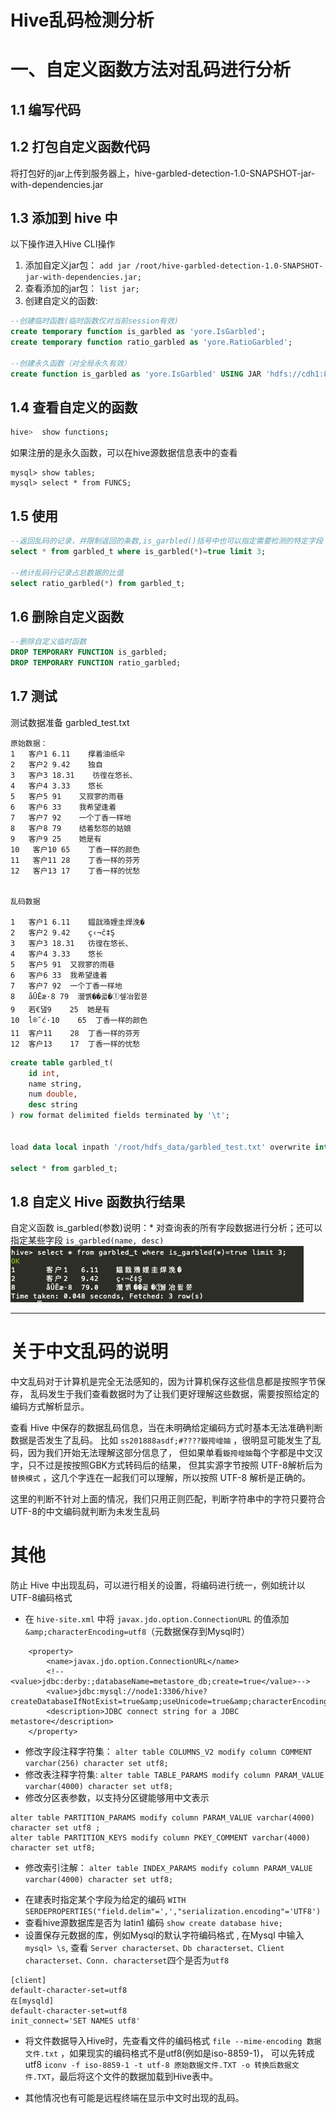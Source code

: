 Hive乱码检测分析
==

# 一、自定义函数方法对乱码进行分析

## 1.1 编写代码

## 1.2 打包自定义函数代码
将打包好的jar上传到服务器上，hive-garbled-detection-1.0-SNAPSHOT-jar-with-dependencies.jar

## 1.3 添加到 hive 中
以下操作进入Hive CLI操作  

1. 添加自定义jar包： `add jar /root/hive-garbled-detection-1.0-SNAPSHOT-jar-with-dependencies.jar;`
2. 查看添加的jar包： `list jar;`
3. 创建自定义的函数: 
```sql
--创建临时函数(临时函数仅对当前session有效)
create temporary function is_garbled as 'yore.IsGarbled';
create temporary function ratio_garbled as 'yore.RatioGarbled';

--创建永久函数（对全局永久有效）
create function is_garbled as 'yore.IsGarbled' USING JAR 'hdfs://cdh1:8082/自定义函数jar包路径';

```

## 1.4 查看自定义的函数
```bash
hive>  show functions;
```

如果注册的是永久函数，可以在hive源数据信息表中的查看
```
mysql> show tables;
mysql> select * from FUNCS;

```

## 1.5 使用
```sql
--返回乱码的记录，并限制返回的条数,is_garbled()括号中也可以指定需要检测的特定字段
select * from garbled_t where is_garbled(*)=true limit 3;

--统计乱码行记录占总数据的比值
select ratio_garbled(*) from garbled_t;

```

## 1.6 删除自定义函数
```sql
--删除自定义临时函数
DROP TEMPORARY FUNCTION is_garbled;
DROP TEMPORARY FUNCTION ratio_garbled;
```


## 1.7 测试
测试数据准备 garbled_test.txt
```
原始数据：
1   客户1 6.11    撑着油纸伞
2   客户2 9.42    独自
3   客户3 18.31    彷徨在悠长、
4   客户4 3.33    悠长
5   客户5 91    又寂寥的雨巷
6   客户6 33    我希望逢着
7   客户7 92    一个丁香一样地
8   客户8 79    结着愁怨的姑娘
9   客户9 25    她是有
10   客户10 65    丁香一样的颜色
11   客户11 28    丁香一样的芬芳
12   客户13 17    丁香一样的忧愁


乱码数据

1	客户1	6.11	鎾戠潃娌圭焊浼�
2	客户2	9.42	ç‹¬č‡Ş
3	客户3	18.31	彷徨在悠长、
4	客户4	3.33	悠长
5	客户5	91	又寂寥的雨巷
6	客户6	33	我希望逢着
7	客户7	92	一个丁香一样地
8	åŪĒæ·8	79	瀯볡��곫�①쉪冶묈쮼
9	若€댎9	25	她是有
10	ĺ®˘ć·10	65	丁香一样的颜色
11	客户11	28	丁香一样的芬芳
12	客户13	17	丁香一样的忧愁

```

```sql
create table garbled_t(
    id int,
    name string,
    num double,
    desc string
) row format delimited fields terminated by '\t';


load data local inpath '/root/hdfs_data/garbled_test.txt' overwrite into table garbled_t;

select * from garbled_t;

```

## 1.8 自定义 Hive 函数执行结果

自定义函数 is_garbled(参数)说明：* 对查询表的所有字段数据进行分析；还可以指定某些字段 `is_garbled(name, desc)`
![执行自定义乱码检测的 UDF 函数的返回结果](src/main/resources/is_garbled_result.png)



- - - - 

# 关于中文乱码的说明
中文乱码对于计算机是完全无法感知的，因为计算机保存这些信息都是按照字节保存，
乱码发生于我们查看数据时为了让我们更好理解这些数据，需要按照给定的编码方式解析显示。

查看 Hive 中保存的数据乱码信息，当在未明确给定编码方式时基本无法准确判断数据是否发生了乱码。
比如 `ss201888asdf;#????鏇挎崲妯` ，很明显可能发生了乱码，因为我们开始无法理解这部分信息了，
但如果单看`鏇挎崲妯`每个字都是中文汉字，只不过是按按照GBK方式转码后的结果，
但其实源字节按照 UTF-8解析后为 `替换模式` ，这几个字连在一起我们可以理解，所以按照 UTF-8 解析是正确的。

这里的判断不针对上面的情况，我们只用正则匹配，判断字符串中的字符只要符合 UTF-8的中文编码就判断为未发生乱码


# 其他
防止 Hive 中出现乱码，可以进行相关的设置，将编码进行统一，例如统计以 UTF-8编码格式

* 在 `hive-site.xml` 中将 `javax.jdo.option.ConnectionURL` 的值添加 `&amp;characterEncoding=utf8`（元数据保存到Mysql时）
```
    <property>
		<name>javax.jdo.option.ConnectionURL</name>
		<!--<value>jdbc:derby:;databaseName=metastore_db;create=true</value>-->
		<value>jdbc:mysql://node1:3306/hive?createDatabaseIfNotExist=true&amp;useUnicode=true&amp;characterEncoding=utf8&amp;useSSL=false</value>
    	<description>JDBC connect string for a JDBC metastore</description>
	</property>
```
* 修改字段注释字符集： `alter table COLUMNS_V2 modify column COMMENT varchar(256) character set utf8;`
* 修改表注释字符集: `alter table TABLE_PARAMS modify column PARAM_VALUE varchar(4000) character set utf8;`
* 修改分区表参数，以支持分区键能够用中文表示 
```
alter table PARTITION_PARAMS modify column PARAM_VALUE varchar(4000) character set utf8 ;
alter table PARTITION_KEYS modify column PKEY_COMMENT varchar(4000) character set utf8;
```
* 修改索引注解： `alter table INDEX_PARAMS modify column PARAM_VALUE varchar(4000) character set utf8;`

+ 在建表时指定某个字段为给定的编码 `WITH SERDEPROPERTIES("field.delim"=',',"serialization.encoding"='UTF8')`
+ 查看hive源数据库是否为 latin1 编码 `show create database hive;`
+ 设置保存元数据的库，例如Mysql的默认字符编码格式 , 在Mysql 中输入 `mysql> \s`, 查看 `Server characterset、Db characterset、Client characterset、Conn. characterset`四个是否为`utf8`
```
[client]
default-character-set=utf8
在[mysqld]
default-character-set=utf8
init_connect='SET NAMES utf8' 
```
+ 将文件数据导入Hive时，先查看文件的编码格式 `file --mime-encoding 数据文件.txt` ，如果现实的编码格式不是utf8(例如是iso-8859-1)，
可以先转成utf8 `iconv -f iso-8859-1 -t utf-8 原始数据文件.TXT -o 转换后数据文件.TXT`，最后将这个文件的数据加载到Hive表中。

- 其他情况也有可能是远程终端在显示中文时出现的乱码。
